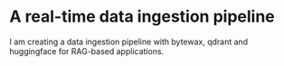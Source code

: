 # A real-time data ingestion pipeline

I am creating a data ingestion pipeline with bytewax, qdrant and huggingface for RAG-based applications. 
